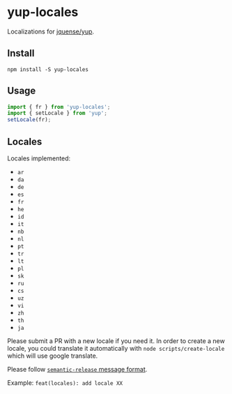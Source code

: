 # yup-locales

Localizations for [jquense/yup](https://github.com/jquense/yup).

## Install

```
npm install -S yup-locales
```

## Usage

```js
import { fr } from 'yup-locales';
import { setLocale } from 'yup';
setLocale(fr);
```

## Locales

Locales implemented:

- `ar`
- `da`
- `de`
- `es`
- `fr`
- `he`
- `id`
- `it`
- `nb`
- `nl`
- `pt`
- `tr`
- `lt`
- `pl`
- `sk`
- `ru`
- `cs`
- `uz`
- `vi`
- `zh`
- `th`
- `ja`

Please submit a PR with a new locale if you need it. In order to create a new locale, you could translate it automatically with `node scripts/create-locale` which will use google translate.

Please follow [`semantic-release` message format](https://semantic-release.gitbook.io/semantic-release/#commit-message-format).

Example:
`feat(locales): add locale XX`
